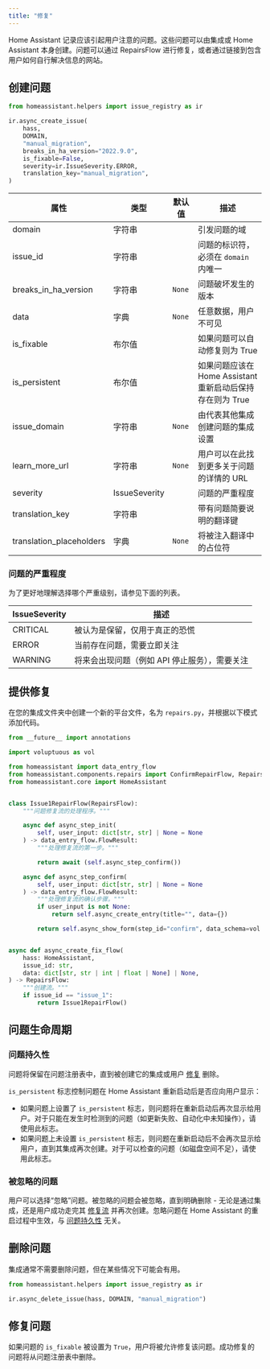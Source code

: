 ```yaml
---
title: "修复"
---
```


Home Assistant 记录应该引起用户注意的问题。这些问题可以由集成或 Home Assistant 本身创建。问题可以通过 RepairsFlow 进行修复，或者通过链接到包含用户如何自行解决信息的网站。

## 创建问题

```python
from homeassistant.helpers import issue_registry as ir

ir.async_create_issue(
    hass,
    DOMAIN,
    "manual_migration",
    breaks_in_ha_version="2022.9.0",
    is_fixable=False,
    severity=ir.IssueSeverity.ERROR,
    translation_key="manual_migration",
)
```

| 属性 | 类型 | 默认值 | 描述 |
| ---- | ---- | ---- | ---- |
| domain | 字符串 |  | 引发问题的域 |
| issue_id | 字符串 |  | 问题的标识符，必须在 `domain` 内唯一 |
| breaks_in_ha_version | 字符串 | `None` | 问题破坏发生的版本 |
| data | 字典 | `None` | 任意数据，用户不可见 |
| is_fixable | 布尔值 |  | 如果问题可以自动修复则为 True |
| is_persistent | 布尔值 |  | 如果问题应该在 Home Assistant 重新启动后保持存在则为 True |
| issue_domain | 字符串 | `None` | 由代表其他集成创建问题的集成设置 |
| learn_more_url | 字符串 | `None` | 用户可以在此找到更多关于问题的详情的 URL |
| severity | IssueSeverity |  | 问题的严重程度 |
| translation_key | 字符串 |  | 带有问题简要说明的翻译键 |
| translation_placeholders | 字典 | `None` | 将被注入翻译中的占位符 |

### 问题的严重程度

为了更好地理解选择哪个严重级别，请参见下面的列表。

| IssueSeverity | 描述 |
|---------------|--------------------------------------------------------------------|
| CRITICAL      | 被认为是保留，仅用于真正的恐慌 |
| ERROR         | 当前存在问题，需要立即关注 |
| WARNING       | 将来会出现问题（例如 API 停止服务），需要关注 |

## 提供修复

在您的集成文件夹中创建一个新的平台文件，名为 `repairs.py`，并根据以下模式添加代码。

```python
from __future__ import annotations

import voluptuous as vol

from homeassistant import data_entry_flow
from homeassistant.components.repairs import ConfirmRepairFlow, RepairsFlow
from homeassistant.core import HomeAssistant


class Issue1RepairFlow(RepairsFlow):
    """问题修复流的处理程序。"""

    async def async_step_init(
        self, user_input: dict[str, str] | None = None
    ) -> data_entry_flow.FlowResult:
        """处理修复流的第一步。"""

        return await (self.async_step_confirm())

    async def async_step_confirm(
        self, user_input: dict[str, str] | None = None
    ) -> data_entry_flow.FlowResult:
        """处理修复流的确认步骤。"""
        if user_input is not None:
            return self.async_create_entry(title="", data={})

        return self.async_show_form(step_id="confirm", data_schema=vol.Schema({}))


async def async_create_fix_flow(
    hass: HomeAssistant,
    issue_id: str,
    data: dict[str, str | int | float | None] | None,
) -> RepairsFlow:
    """创建流。"""
    if issue_id == "issue_1":
        return Issue1RepairFlow()
```

## 问题生命周期

### 问题持久性

问题将保留在问题注册表中，直到被创建它的集成或用户 [修复](#fixing-an-issue) 删除。

`is_persistent` 标志控制问题在 Home Assistant 重新启动后是否应向用户显示：
- 如果问题上设置了 `is_persistent` 标志，则问题将在重新启动后再次显示给用户。对于只能在发生时检测到的问题（如更新失败、自动化中未知操作），请使用此标志。
- 如果问题上未设置 `is_persistent` 标志，则问题在重新启动后不会再次显示给用户，直到其集成再次创建。对于可以检查的问题（如磁盘空间不足），请使用此标志。

### 被忽略的问题

用户可以选择“忽略”问题。被忽略的问题会被忽略，直到明确删除 - 无论是通过集成，还是用户成功走完其 [修复流](#fixing-an-issue) 并再次创建。忽略问题在 Home Assistant 的重启过程中生效，与 [问题持久性](#issue-persistence) 无关。

## 删除问题

集成通常不需要删除问题，但在某些情况下可能会有用。

```python
from homeassistant.helpers import issue_registry as ir

ir.async_delete_issue(hass, DOMAIN, "manual_migration")
```

## 修复问题

如果问题的 `is_fixable` 被设置为 `True`，用户将被允许修复该问题。成功修复的问题将从问题注册表中删除。